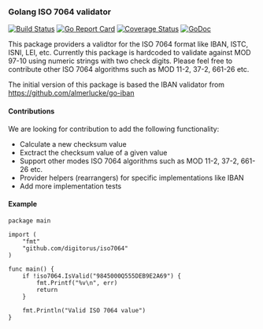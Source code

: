 ### Golang ISO 7064 validator

[![Build Status](https://travis-ci.org/digitorus/iso7064.svg?branch=master)](https://travis-ci.org/digitorus/iso7064)
[![Go Report Card](https://goreportcard.com/badge/github.com/digitorus/iso7064)](https://goreportcard.com/report/github.com/digitorus/iso7064)
[![Coverage Status](https://codecov.io/gh/digitorus/iso7064/branch/master/graph/badge.svg)](https://codecov.io/gh/digitorus/iso7064)
[![GoDoc](https://godoc.org/github.com/digitorus/iso7064?status.svg)](https://godoc.org/github.com/digitorus/iso7064)


This package providers a validtor for the ISO 7064 format like IBAN, ISTC, ISNI, LEI, etc.
Currently this package is hardcoded to validate against MOD 97-10 using numeric strings with two check digits. Please feel free to contribute other ISO 7064 algorithms such as MOD 11-2, 37-2, 661-26 etc.

The initial version of this package is based the IBAN validator from https://github.com/almerlucke/go-iban

#### Contributions

We are looking for contribution to add the following functionality:
- Calculate a new checksum value
- Exctract the checksum value of a given value
- Support other modes ISO 7064 algorithms such as MOD 11-2, 37-2, 661-26 etc.
- Provider helpers (rearrangers) for specific implementations like IBAN
- Add more implementation tests

#### Example

	package main

	import (
		"fmt"
		"github.com/digitorus/iso7064"
	)
	
	func main() {
		if !iso7064.IsValid("9845000Q555DEB9E2A69") {
            fmt.Printf("%v\n", err)
            return
        }

        fmt.Println("Valid ISO 7064 value")
	}
